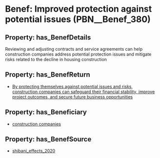 # Benef: __Improved protection against potential issues__ (PBN__Benef_380)

## Property: has_BenefDetails

Reviewing and adjusting contracts and service agreements can help construction companies address potential protection issues and mitigate risks related to the decline in housing construction

## Property: has_BenefReturn

* [By protecting themselves against potential issues and risks, construction companies can safeguard their financial stability, improve project outcomes, and secure future business opportunities](../BenefReturn/PBN__BenefReturn_408)

## Property: has_Beneficiary

* [construction companies](../Stakeholder/PBN__Stakeholder_181)

## Property: has_BenefSource

* [shibani_effects_2020](../Article/PBN__Article_75)

